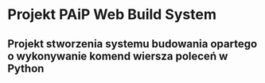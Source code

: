 # Projekt PAiP Web Build System
## Projekt stworzenia systemu budowania opartego o wykonywanie komend wiersza poleceń w Python
